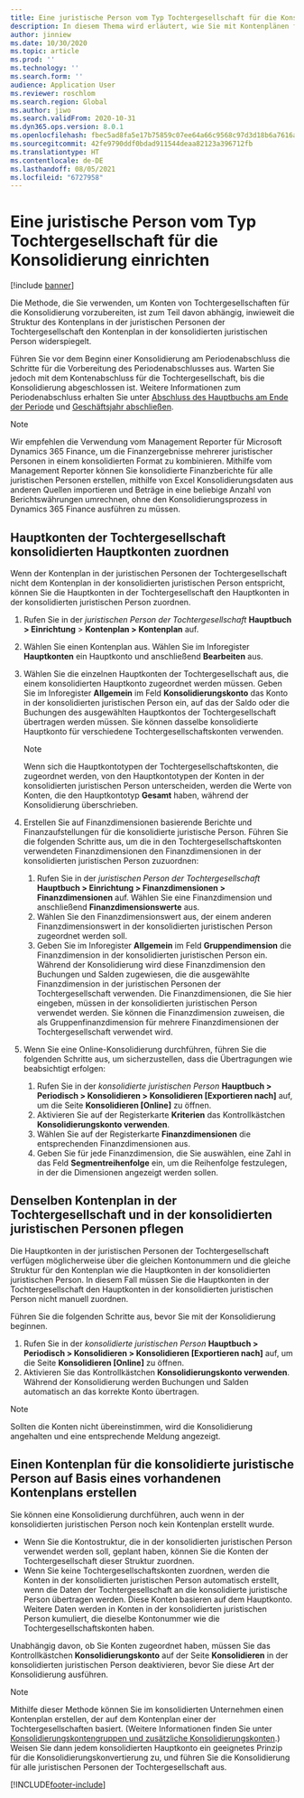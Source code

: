 ```yaml
---
title: Eine juristische Person vom Typ Tochtergesellschaft für die Konsolidierung einrichten
description: In diesem Thema wird erläutert, wie Sie mit Kontenplänen für Konsolidierungsunternehmen arbeiten.
author: jinniew
ms.date: 10/30/2020
ms.topic: article
ms.prod: ''
ms.technology: ''
ms.search.form: ''
audience: Application User
ms.reviewer: roschlom
ms.search.region: Global
ms.author: jiwo
ms.search.validFrom: 2020-10-31
ms.dyn365.ops.version: 8.0.1
ms.openlocfilehash: fbec5ad8fa5e17b75859c07ee64a66c9568c97d3d18b6a7616a64303d3a33f10
ms.sourcegitcommit: 42fe9790ddf0bdad911544deaa82123a396712fb
ms.translationtype: HT
ms.contentlocale: de-DE
ms.lasthandoff: 08/05/2021
ms.locfileid: "6727958"
---
```

# <a name="set-up-a-subsidiary-legal-entity-for-consolidation"></a>Eine juristische Person vom Typ Tochtergesellschaft für die Konsolidierung einrichten

[!include [banner](../includes/banner.md)]

Die Methode, die Sie verwenden, um Konten von Tochtergesellschaften für die Konsolidierung vorzubereiten, ist zum Teil davon abhängig, inwieweit die Struktur des Kontenplans in der juristischen Personen der Tochtergesellschaft den Kontenplan in der konsolidierten juristischen Person widerspiegelt.

Führen Sie vor dem Beginn einer Konsolidierung am Periodenabschluss die Schritte für die Vorbereitung des Periodenabschlusses aus. Warten Sie jedoch mit dem Kontenabschluss für die Tochtergesellschaft, bis die Konsolidierung abgeschlossen ist. Weitere Informationen zum Periodenabschluss erhalten Sie unter [Abschluss des Hauptbuchs am Ende der Periode](close-general-ledger-at-period-end.md) und [Geschäftsjahr abschließen](tasks/close-fiscal-year.md).

> [!NOTE]
>  Wir empfehlen die Verwendung vom Management Reporter für Microsoft Dynamics 365 Finance, um die Finanzergebnisse mehrerer juristischer Personen in einem konsolidierten Format zu kombinieren. Mithilfe vom Management Reporter können Sie konsolidierte Finanzberichte für alle juristischen Personen erstellen, mithilfe von Excel Konsolidierungsdaten aus anderen Quellen importieren und Beträge in eine beliebige Anzahl von Berichtswährungen umrechnen, ohne den Konsolidierungsprozess in Dynamics 365 Finance ausführen zu müssen.

## <a name="map-subsidiary-main-accounts-to-consolidated-main-accounts"></a>Hauptkonten der Tochtergesellschaft konsolidierten Hauptkonten zuordnen

Wenn der Kontenplan in der juristischen Personen der Tochtergesellschaft nicht dem Kontenplan in der konsolidierten juristischen Person entspricht, können Sie die Hauptkonten in der Tochtergesellschaft den Hauptkonten in der konsolidierten juristischen Person zuordnen.

1. Rufen Sie in der *juristischen Person der Tochtergesellschaft* **Hauptbuch \> Einrichtung** \> **Kontenplan \> Kontenplan** auf.
2. Wählen Sie einen Kontenplan aus. Wählen Sie im Inforegister **Hauptkonten** ein Hauptkonto und anschließend **Bearbeiten** aus.
3. Wählen Sie die einzelnen Hauptkonten der Tochtergesellschaft aus, die einem konsolidierten Hauptkonto zugeordnet werden müssen. Geben Sie im Inforegister **Allgemein** im Feld **Konsolidierungskonto** das Konto in der konsolidierten juristischen Person ein, auf das der Saldo oder die Buchungen des ausgewählten Hauptkontos der Tochtergesellschaft übertragen werden müssen. Sie können dasselbe konsolidierte Hauptkonto für verschiedene Tochtergesellschaftskonten verwenden.

    > [!NOTE]
    > Wenn sich die Hauptkontotypen der Tochtergesellschaftskonten, die zugeordnet werden, von den Hauptkontotypen der Konten in der konsolidierten juristischen Person unterscheiden, werden die Werte von Konten, die den Hauptkontotyp **Gesamt** haben, während der Konsolidierung überschrieben.

4. Erstellen Sie auf Finanzdimensionen basierende Berichte und Finanzaufstellungen für die konsolidierte juristische Person. Führen Sie die folgenden Schritte aus, um die in den Tochtergesellschaftskonten verwendeten Finanzdimensionen den Finanzdimensionen in der konsolidierten juristischen Person zuzuordnen:

    1. Rufen Sie in der *juristischen Person der Tochtergesellschaft* **Hauptbuch \> Einrichtung \> Finanzdimensionen \> Finanzdimensionen** auf. Wählen Sie eine Finanzdimension und anschließend **Finanzdimensionswerte** aus.
    2. Wählen Sie den Finanzdimensionswert aus, der einem anderen Finanzdimensionswert in der konsolidierten juristischen Person zugeordnet werden soll.
    3. Geben Sie im Inforegister **Allgemein** im Feld **Gruppendimension** die Finanzdimension in der konsolidierten juristischen Person ein. Während der Konsolidierung wird diese Finanzdimension den Buchungen und Salden zugewiesen, die die ausgewählte Finanzdimension in der juristischen Personen der Tochtergesellschaft verwenden. Die Finanzdimensionen, die Sie hier eingeben, müssen in der konsolidierten juristischen Person verwendet werden. Sie können die Finanzdimension zuweisen, die als Gruppenfinanzdimension für mehrere Finanzdimensionen der Tochtergesellschaft verwendet wird.

5. Wenn Sie eine Online-Konsolidierung durchführen, führen Sie die folgenden Schritte aus, um sicherzustellen, dass die Übertragungen wie beabsichtigt erfolgen:

    1. Rufen Sie in der *konsolidierte juristischen Person* **Hauptbuch \> Periodisch \> Konsolidieren \> Konsolidieren \[Exportieren nach\]** auf, um die Seite **Konsolidieren \[Online\]** zu öffnen.
    2. Aktivieren Sie auf der Registerkarte **Kriterien** das Kontrollkästchen **Konsolidierungskonto verwenden**.
    3. Wählen Sie auf der Registerkarte **Finanzdimensionen** die entsprechenden Finanzdimensionen aus.
    4. Geben Sie für jede Finanzdimension, die Sie auswählen, eine Zahl in das Feld **Segmentreihenfolge** ein, um die Reihenfolge festzulegen, in der die Dimensionen angezeigt werden sollen.

## <a name="maintain-the-same-chart-of-accounts-in-the-subsidiary-and-consolidated-legal-entities"></a>Denselben Kontenplan in der Tochtergesellschaft und in der konsolidierten juristischen Personen pflegen

Die Hauptkonten in der juristischen Personen der Tochtergesellschaft verfügen möglicherweise über die gleichen Kontonummern und die gleiche Struktur für den Kontenplan wie die Hauptkonten in der konsolidierten juristischen Person. In diesem Fall müssen Sie die Hauptkonten in der Tochtergesellschaft den Hauptkonten in der konsolidierten juristischen Person nicht manuell zuordnen.

Führen Sie die folgenden Schritte aus, bevor Sie mit der Konsolidierung beginnen.

1. Rufen Sie in der *konsolidierte juristischen Person* **Hauptbuch \> Periodisch \> Konsolidieren \> Konsolidieren \[Exportieren nach\]** auf, um die Seite **Konsolidieren \[Online\]** zu öffnen.
2. Aktivieren Sie das Kontrollkästchen **Konsolidierungskonto verwenden**. Während der Konsolidierung werden Buchungen und Salden automatisch an das korrekte Konto übertragen.

> [!NOTE]
> Sollten die Konten nicht übereinstimmen, wird die Konsolidierung angehalten und eine entsprechende Meldung angezeigt.

## <a name="create-a-chart-of-accounts-for-the-consolidated-legal-entity-based-on-an-existing-chart-of-accounts"></a>Einen Kontenplan für die konsolidierte juristische Person auf Basis eines vorhandenen Kontenplans erstellen

Sie können eine Konsolidierung durchführen, auch wenn in der konsolidierten juristischen Person noch kein Kontenplan erstellt wurde.

- Wenn Sie die Kontostruktur, die in der konsolidierten juristischen Person verwendet werden soll, geplant haben, können Sie die Konten der Tochtergesellschaft dieser Struktur zuordnen.
- Wenn Sie keine Tochtergesellschaftskonten zuordnen, werden die Konten in der konsolidierten juristischen Person automatisch erstellt, wenn die Daten der Tochtergesellschaft an die konsolidierte juristische Person übertragen werden. Diese Konten basieren auf dem Hauptkonto. Weitere Daten werden in Konten in der konsolidierten juristischen Person kumuliert, die dieselbe Kontonummer wie die Tochtergesellschaftskonten haben.

Unabhängig davon, ob Sie Konten zugeordnet haben, müssen Sie das Kontrollkästchen **Konsolidierungskonto** auf der Seite **Konsolidieren** in der konsolidierten juristischen Person deaktivieren, bevor Sie diese Art der Konsolidierung ausführen.

> [!NOTE]
> Mithilfe dieser Methode können Sie im konsolidierten Unternehmen einen Kontenplan erstellen, der auf dem Kontenplan einer der Tochtergesellschaften basiert. (Weitere Informationen finden Sie unter [Konsolidierungskontengruppen und zusätzliche Konsolidierungskonten](../budgeting/consolidation-account-groups-consolidation-accounts.md).) Weisen Sie dann jedem konsolidierten Hauptkonto ein geeignetes Prinzip für die Konsolidierungskonvertierung zu, und führen Sie die Konsolidierung für alle juristischen Personen der Tochtergesellschaft aus.


[!INCLUDE[footer-include](../../includes/footer-banner.md)]